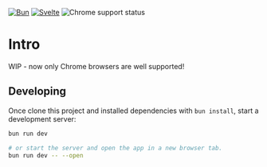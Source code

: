 [![Bun](https://img.shields.io/badge/bun-1.0.35-black.svg?logo=Bun)](https://bun.sh)
[![Svelte](https://img.shields.io/badge/svelte-4.2.12-FF3E00.svg?logo=svelte)](https://svelte.dev/)
![Chrome support status](https://img.shields.io/badge/tested_on-121+-4285F4.svg?logo=googlechrome)

# Intro
WIP - now only Chrome browsers are well supported!

## Developing

Once clone this project and installed dependencies with `bun install`, start a development server:

```bash
bun run dev

# or start the server and open the app in a new browser tab.
bun run dev -- --open
```